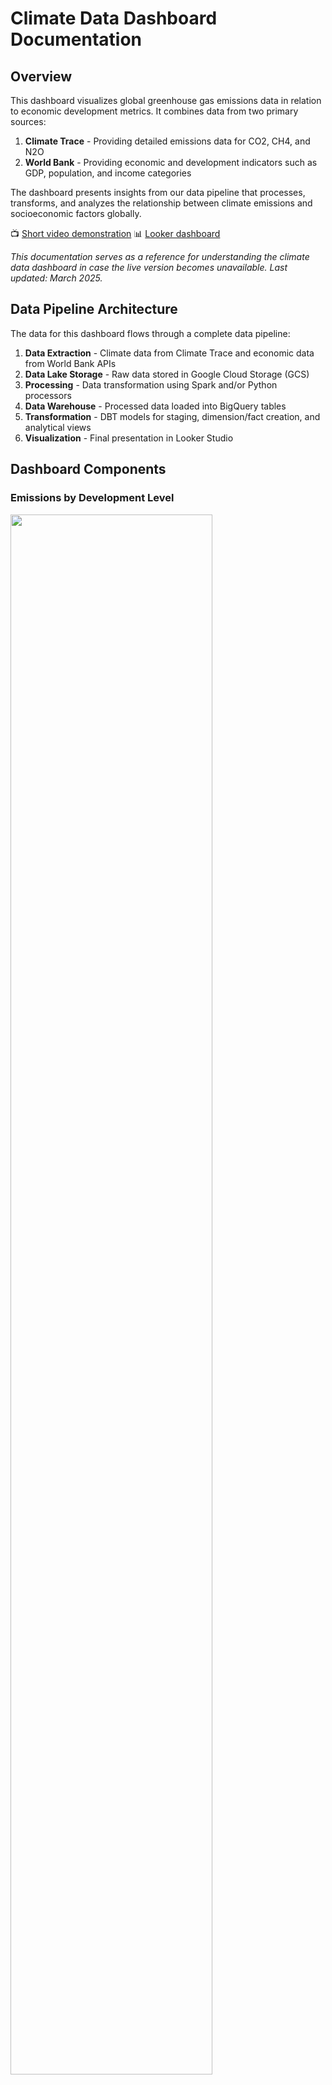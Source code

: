 
# Climate Data Dashboard Documentation

## Overview

This dashboard visualizes global greenhouse gas emissions data in relation to economic development metrics. It combines data from two primary sources:

1. **Climate Trace** - Providing detailed emissions data for CO2, CH4, and N2O
2. **World Bank** - Providing economic and development indicators such as GDP, population, and income categories

The dashboard presents insights from our data pipeline that processes, transforms, and analyzes the relationship between climate emissions and socioeconomic factors globally.

📺 [Short video demonstration](https://www.youtube.com/watch?v=zJefmcQqPd8)
📊 [Looker dashboard](https://lookerstudio.google.com/u/0/reporting/e02b247a-e5d1-47d0-a8c3-8b1a254029a2/page/BGa9E)

*This documentation serves as a reference for understanding the climate data dashboard in case the live version becomes unavailable. Last updated: March 2025.*


## Data Pipeline Architecture

The data for this dashboard flows through a complete data pipeline:

1. **Data Extraction** - Climate data from Climate Trace and economic data from World Bank APIs
2. **Data Lake Storage** - Raw data stored in Google Cloud Storage (GCS)
3. **Processing** - Data transformation using Spark and/or Python processors
4. **Data Warehouse** - Processed data loaded into BigQuery tables
5. **Transformation** - DBT models for staging, dimension/fact creation, and analytical views
6. **Visualization** - Final presentation in Looker Studio

## Dashboard Components

### Emissions by Development Level

<img src="./imgs/carbonlens_economic.png" width="80%">

<img src="./imgs/carbonlens_gpd.png" width="80%">

This visualization shows how greenhouse gas emissions correlate with economic development by categorizing countries according to World Bank income classifications:

- **High income**
- **Upper-middle income**
- **Lower-middle income**
- **Low income**

#### Key Metrics Visualized:

- **Total Emissions by Income Category** - Shows the absolute emission levels across different income groups
- **Per Capita Emissions by Income Category** - Normalizes emissions by population
- **Emissions-to-Population Ratio** - Indicates whether an income group contributes disproportionately to global emissions relative to its population
- **Emissions Distribution** - Breaks down the percentage of global emissions by income category
- **Year-over-Year Trends** - Shows how emissions patterns change over time for each income group

#### Notable Insights:

- High-income countries typically produce disproportionately higher emissions relative to their population share
- The gap between emissions contribution and population share narrows in more recent years as middle-income economies industrialize
- While total emissions may be highest in certain groups, per capita emissions provide a different perspective on carbon intensity

### Emissions Time Series Analysis

<img src="./imgs/carbonlens_timeseries.png" width="80%">
<img src="./imgs/carbonlens_country.png" width="80%">
<img src="./imgs/carbonlens_country2.png" width="80%">

This visualization tracks emissions trends over time, showing how countries and regions are progressing toward decoupling economic growth from emissions growth.

#### Key Metrics Visualized:

- **Emissions Trend by Country/Region** - Line charts showing emission patterns over time
- **Annual Growth Rate** - Visualizes the year-over-year percentage change in emissions
- **Long-term Trend Classifications** - Categorizes countries based on their emissions trajectory:
  - Rapid decrease
  - Moderate decrease
  - Stable
  - Moderate increase
  - Rapid increase
- **Baseline Comparison** - Shows current emissions levels compared to a baseline year


#### Notable Insights:

- Different regions show distinct patterns of emissions growth or reduction
- Economic development stage strongly correlates with emissions patterns
- CO2 typically dominates in industrialized economies, while agricultural economies may show higher CH4 contributions
- Some economies show successful decoupling of economic growth from emissions growth

## Key Models Powering the Dashboard

The dashboard is primarily built on two analytical models:

### 1. [`emissions_by_development`](./../climate_data_pipeline/dbt_climate_data/climate_transforms/models/dashboard/emissions_by_development.sql)

This model aggregates data by income category to facilitate comparison between different stages of economic development. Key calculations include:

```sql
-- Example of key metric calculation
emissions_to_population_ratio = (percentage_of_global_emissions / percentage_of_global_population)
```

This model is clustered by income_category and partitioned by year to optimize query performance.

### 2. [`emissions_time_series`](./../climate_data_pipeline/dbt_climate_data/climate_transforms/models/dashboard/emissions_time_series.sql)

This model provides time-series analysis with year-over-year comparisons and long-term trend identification:

```sql
-- Example of long-term trend calculation
long_term_trend = CASE 
    WHEN emissions_cagr < -2 THEN 'Rapid decrease'
    WHEN emissions_cagr BETWEEN -2 AND -0.5 THEN 'Moderate decrease'
    WHEN emissions_cagr BETWEEN -0.5 AND 0.5 THEN 'Stable'
    WHEN emissions_cagr BETWEEN 0.5 AND 2 THEN 'Moderate increase'
    WHEN emissions_cagr > 2 THEN 'Rapid increase'
    ELSE 'Insufficient data'
END
```

This model is clustered by country and partitioned by year to optimize performance for time-series analysis.

## Data Freshness and Updates

The data pipeline is configured to:

- Process new data quarterly (every 90 days)
- Support historical data loading through dedicated DAGs
- Transform data using dbt models that maintain consistency with new data inputs

## Technical Information

### Data Warehouse Structure

The data warehouse follows a dimensional modeling approach:

- **Staging Views** - Initial data preparation
- **Dimension Tables** - Countries, time periods, emissions metrics, economic indicators
- **Fact Tables** - Emissions measurements with associated metrics
- **Dashboard Models** - Prepared specifically for dashboard visualization

### Optimizations

The following optimizations have been applied to improve dashboard performance:

- **Partitioning** - Tables partitioned by year
- **Clustering** - Tables clustered by country and/or region
- **Pre-aggregation** - Common aggregations calculated during transformation
- **Materializing** - Critical analytical models materialized as tables rather than views

## Future Enhancements

Planned improvements to the dashboard include:

- Addition of emissions projections based on historical trends
- Integration of climate policy milestones by country
- Enhanced carbon intensity metrics by economic sector
- Comparison with internationally agreed climate targets

## Limitations

Current known limitations of the dashboard:

- Data availability varies by country and year
- Some countries may have limited or missing economic indicators
- Emissions data methodology may differ between countries
- Historical data before 2015 has varying levels of completeness

## How to Use This Dashboard

1. **Filter by Year** - Compare emissions patterns across different time periods
2. **Select Income Category** - Focus on specific development levels
3. **Choose Region/Country** - Drill down to specific geographic areas
4. **Toggle Between Metrics** - Switch between absolute emissions, per capita values, and growth rates
5. **Compare Trends** - Identify patterns and outliers in emissions behavior

---

*This documentation serves as a reference for understanding the climate data dashboard in case the live version becomes unavailable. Last updated: March 2025.*
